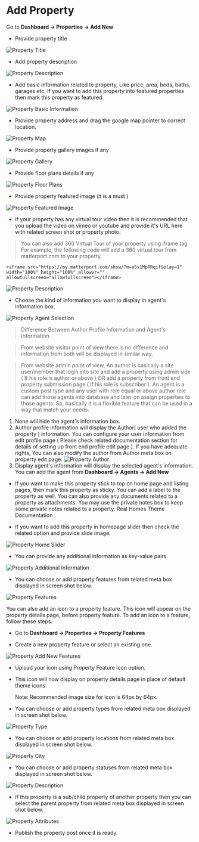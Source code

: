 # Add Property

Go to **Dashboard → Properties → Add New**

- Provide property title 

![Property Title](images/add-content/add-property-title.png)

- Add property description 

![Property Description](images/add-content/property-description.png)

- Add basic information related to property, Like price, area, beds, baths, garages etc. If you want to add this property into featured properties then mark this property as featured. 

![Property Basic Information](images/add-content/basic-info.png)

- Provide property address and drag the google map pointer to correct location. 

![Property Map](images/add-content/property-map.png)

- Provide property gallery images if any 

![Property Gallery](images/add-content/property-gallery.png)

- Provide floor plans details if any 

![Property Floor Plans](images/add-content/floor-plans.png)

- Provide property featured image (it is a must ) 

![Property Featured Image](images/add-content/property-featured-image.png)

- If your property has any virtual tour video then it is recommended that you upload the video on vimeo or youtube and provide it's URL here with related screen shot or property photo.

> You can also add 360 Virtual Tour of your property using iframe tag. For example, the following code will add a 360 virtual tour from matterport.com to your property. 

`<iframe src="https://my.matterport.com/show/?m=aSx1MpRRqif&play=1" width="100%" height="100%" allowvr="" allowfullscreen="allowfullscreen"></iframe>`

![Property Description](images/add-content/property-video.png)

- Choose the kind of information you want to display in agent's information box. 

![Property Agent Selection](images/add-content/property-agent-info.png)

> Difference Between Author Profile Information and Agent's Information 

> From website visitor point of view there is no difference and information from both will be displayed in similar way. 

> From website admin point of view, An author is basically a site user/member that login into site and add a property using admin side ( If his role is author or above ) OR add a property from front end property submission page ( if his role is subscriber ). An agent is a custom post type and any user with role equal or above author role can add those agents into database and later on assign properties to those agents. So, basically it is a flexible feature that can be used in a way that match your needs.

1. None will hide the agent's information box.
2. Author profile information will display the Author( user who added the property ) information. You can configure your user information from edit profile page ( Please check related documentation section for details of setting up front end profile edit page ). 
If you have adequate rights, You can also modify the author from Author meta box on property edit page. 
![Property Author](images/add-content/property-author.png)
3. Display agent's information will display the selected agent's information. You can add the agent from **Dashboard → Agents → Add New**

- If you want to make this property stick to top on home page and listing pages, then mark this property as sticky. You can add a label to the property as well. You can also provide any documents related to a property as attachments. You may use the private notes box to keep some private notes related to a property. Real Homes Theme Documentation

- If you want to add this property in homepage slider then check the related option and provide slide image.

![Property Home Slider](images/add-content/property-home-slider.png)

- You can provide any additional information as key-value pairs. 

![Property Additional Information](images/add-content/additional-information.png)

- You can choose or add property features from related meta box displayed in screen shot below.

![Property Features](images/add-content/property-features.png)

You can also add an icon to a property feature. This icon will appear on the property details page, before property feature. To add an icon to a feature, follow these steps:

- Go to **Dashboard → Properties → Property Features**

- Create a new property feature or select an existing one. 

![Property Add New Features](images/add-content/property-add-features.png)

- Upload your icon using Property Feature Icon option.

- This icon will now display on property details page in place of default theme icons.

	Note: Recommended image size for icon is 64px by 64px.

- You can choose or add property types from related meta box displayed in screen shot below.

![Property Type](images/add-content/property-type.png)

- You can choose or add property locations from related meta box displayed in screen shot below.

![Property City](images/add-content/property-city.png)

- You can choose or add property statuses from related meta box displayed in screen shot below. 

![Property Description](images/add-content/property-status.png)

- If this property is a sub/child property of another property then you can select the parent property from related meta box displayed in screen shot below. 

![Property Attributes](images/add-content/property-attributes.png)

- Publish the property post once it is ready.
